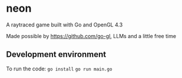# neon
A raytraced game built with Go and OpenGL 4.3


Made possible by https://github.com/go-gl, LLMs and a little free time

## Development environment

To run the code:
``go install``
``go run main.go``
